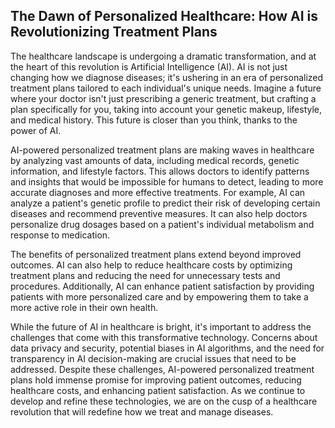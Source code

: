 ## The Dawn of Personalized Healthcare: How AI is Revolutionizing Treatment Plans

The healthcare landscape is undergoing a dramatic transformation, and at the heart of this revolution is Artificial Intelligence (AI).  AI is not just changing how we diagnose diseases; it's ushering in an era of personalized treatment plans tailored to each individual's unique needs. Imagine a future where your doctor isn't just prescribing a generic treatment, but crafting a plan specifically for you, taking into account your genetic makeup, lifestyle, and medical history. This future is closer than you think, thanks to the power of AI.

AI-powered personalized treatment plans are making waves in healthcare by analyzing vast amounts of data, including medical records, genetic information, and lifestyle factors. This allows doctors to identify patterns and insights that would be impossible for humans to detect, leading to more accurate diagnoses and more effective treatments. For example, AI can analyze a patient's genetic profile to predict their risk of developing certain diseases and recommend preventive measures. It can also help doctors personalize drug dosages based on a patient's individual metabolism and response to medication.

The benefits of personalized treatment plans extend beyond improved outcomes. AI can also help to reduce healthcare costs by optimizing treatment plans and reducing the need for unnecessary tests and procedures. Additionally, AI can enhance patient satisfaction by providing patients with more personalized care and by empowering them to take a more active role in their own health.

While the future of AI in healthcare is bright, it's important to address the challenges that come with this transformative technology.  Concerns about data privacy and security, potential biases in AI algorithms, and the need for transparency in AI decision-making are crucial issues that need to be addressed.  Despite these challenges, AI-powered personalized treatment plans hold immense promise for improving patient outcomes, reducing healthcare costs, and enhancing patient satisfaction.  As we continue to develop and refine these technologies, we are on the cusp of a healthcare revolution that will redefine how we treat and manage diseases.